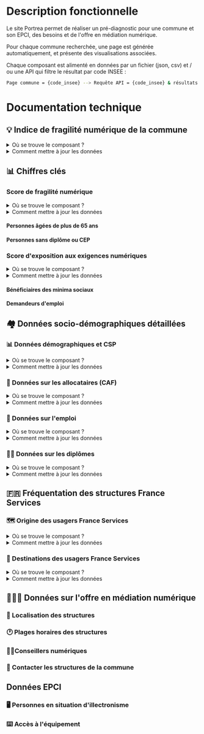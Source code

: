 # Description fonctionnelle 

Le site Portrea permet de réaliser un pré-diagnostic pour une commune et son EPCI, des besoins et de l'offre en médiation numérique.

Pour chaque commune recherchée, une page est générée automatiquement, et présente des visualisations associées.

Chaque composant est alimenté en données par un fichier (json, csv) et / ou une API qui filtre le résultat par code INSEE :

```bash
Page commune = {code_insee} --> Requête API = {code_insee} & résultats --> Visualisation
```

# Documentation technique 

## 💡 Indice de fragilité numérique de la commune

<details>
  <summary>Où se trouve le composant ?</summary>
  
  [Lien vers le code](/components/viz/Scores/Ifn.js)
  
</details>

<details>
  <summary>Comment mettre à jour les données</summary>
  
  ### Origine des données
  Il s'agit uniquement d'un lien vers une URL standardisée du site https://www.fragilite-numerique.fr, comprenant les variables à exposer sur la page pour un code commune donné.

  ### Le fichier à mettre à jour
  Les données sont mise à jour par la Mednum.

</details>

## 📊 Chiffres clés

### Score de fragilité numérique
<details>
  <summary>Où se trouve le composant ?</summary>
  
  [Lien vers le code](/components/viz/Scores/FragiliteScore.js)
  
</details>

<details>
  <summary>Comment mettre à jour les données</summary>
  
  ### Origine des données
  
  Diplômes : https://www.insee.fr/fr/statistiques/6543298
  Population : https://www.insee.fr/fr/statistiques/6543200

  ### Le(s) fichier(s) à mettre à jour

  [inseediplome.json](/data/iris/inseediplome.json)
  [inseepop.json](/data/iris/inseepop.json)

  ### API correspondante(s) dans le code
  
  [API comcode2pop](/pages/api/iris/comcode2pop.js)
  [API comcode2diplome](/pages/api/iris/comcode2diplome.js)

---

</details>


#### Personnes âgées de plus de 65 ans

#### Personnes sans diplôme ou CEP

### Score d'exposition aux exigences numériques

<details>
  <summary>Où se trouve le composant ?</summary>
  
  [Lien vers le code](/components/viz/Scores/ExpositionScore.js)
  
</details>

<details>
  <summary>Comment mettre à jour les données</summary>
  
  ### Origine des données
  
  Allocataires : https://www.insee.fr/fr/statistiques/6543298](https://www.insee.fr/fr/statistiques/6679585
  Emploi : https://www.insee.fr/fr/statistiques/6473526
  
  ### Le(s) fichier(s) à mettre à jour

  [inseecaf.json](/data/iris/inseecaf.json)
  [inseeemploi.json](/data/iris/inseeemploi.json)

  ### API correspondante(s) dans le code
  
  [API comcode2caf](/pages/api/iris/comcode2caf.js)
  [API comcode2emploi](/pages/api/iris/comcode2emploi.js)

---

</details>

#### Bénéficiaires des minima sociaux
#### Demandeurs d'emploi

## 🏘 Données socio-démographiques détaillées
### 📊 Données démographiques et CSP

<details>
  <summary>Où se trouve le composant ?</summary>
  
  [Lien vers le code](/components/viz/Iris/MapPop.js)
  
</details>

<details>
  <summary>Comment mettre à jour les données</summary>
  
  ### Origine des données
  
  Population : https://www.insee.fr/fr/statistiques/6543200
  
  ### Le(s) fichier(s) à mettre à jour

  [inseepop.json](/data/iris/inseepop.json)

  ### API correspondante(s) dans le code
  
  [API comcode2pop](/pages/api/iris/comcode2pop.js)

---

</details>

### 📄 Données sur les allocataires (CAF)

<details>
  <summary>Où se trouve le composant ?</summary>
  
  [Lien vers le code](/components/viz/Iris/MapCaf.js)
  
</details>

<details>
  <summary>Comment mettre à jour les données</summary>
  
  ### Origine des données
  
  Allocataires : https://www.insee.fr/fr/statistiques/6543298](https://www.insee.fr/fr/statistiques/6679585
  
  ### Le(s) fichier(s) à mettre à jour

  [inseecaf.json](/data/iris/inseecaf.json)

  ### API correspondante(s) dans le code
  
  [API comcode2caf](/pages/api/iris/comcode2caf.js)

---

</details>

### 💼 Données sur l'emploi

<details>
  <summary>Où se trouve le composant ?</summary>
  
  [Lien vers le code](/components/viz/Iris/MapEmploi.js)
  
</details>

<details>
  <summary>Comment mettre à jour les données</summary>
  
  ### Origine des données
  
  Emploi : https://www.insee.fr/fr/statistiques/6473526
  
  ### Le(s) fichier(s) à mettre à jour

  [inseeemploi.json](/data/iris/inseeemploi.json)

  ### API correspondante(s) dans le code
  
  [API comcode2emploi](/pages/api/iris/comcode2emploi.js)

---

</details>

### 👩‍🎓 Données sur les diplômes

<details>
  <summary>Où se trouve le composant ?</summary>
  
  [Lien vers le code](/components/viz/Iris/MapDiplome.js)
  
</details>

<details>
  <summary>Comment mettre à jour les données</summary>
  
  ### Origine des données
  
  Diplômes : https://www.insee.fr/fr/statistiques/6543298
  
  ### Le(s) fichier(s) à mettre à jour

  [inseediplome.json](/data/iris/inseediplome.json)

  ### API correspondante(s) dans le code
  
  [API comcode2diplome](/pages/api/iris/comcode2diplome.js)

---

</details>

## 🇫🇷 Fréquentation des structures France Services

### 🗺 Origine des usagers France Services

<details>
  <summary>Où se trouve le composant ?</summary>
  
  [Lien vers le code](/components/viz/FranceService/MapVizualisation.js)
  
</details>

<details>
  <summary>Comment mettre à jour les données</summary>
  
  ### Origine des données
  
[France Services](https://extranet.france-services.gouv.fr/)  

Une demande d'accès à l'outil de téléchargement a été réalisée, mais pour un prochaine mise à jour : créer un compte si nécessaire et renouveler la demande d'accès.

Pour télécharger les données, cela a été fait mois par mois, département par département, **sur la période 1er juillet 2021 au 30 juin 2022.**

  ### Le(s) fichier(s) à mettre à jour

Pour faciliter le traitement, l'ensemble des données a été séparé en 3 fichiers.

- [fs1.json](/data/france-services/fs1.json)
- [fs2.json](/data/france-services/fs2.json)
- [fs3.json](/data/france-services/fs3.json)


  ### API correspondante(s) dans le code

Une API permet de lire les 3 fichiers.

  [API franceservices](/pages/api/franceservices.js)

</details>
  
### 📍 Destinations des usagers France Services

<details>
  <summary>Où se trouve le composant ?</summary>
  
  [Lien vers le code](/components/viz/FranceService/DestinationFs.js)
  
</details>

<details>
  <summary>Comment mettre à jour les données</summary>
  
  ### Origine des données
  
[France Services](https://extranet.france-services.gouv.fr/)  

Une demande d'accès à l'outil de téléchargement a été réalisée, mais pour un prochaine mise à jour : créer un compte si nécessaire et renouveler la demande d'accès.

Pour télécharger les données, cela a été fait mois par mois, département par département, **sur la période 1er juillet 2021 au 30 juin 2022.**

  ### Le(s) fichier(s) à mettre à jour

Pour faciliter le traitement, l'ensemble des données a été séparé en 3 fichiers.

- [fs1.json](/data/france-services/fs1.json)
- [fs2.json](/data/france-services/fs2.json)
- [fs3.json](/data/france-services/fs3.json)


  ### API correspondante(s) dans le code

Une API permet de lire les 3 fichiers.

  [API destinationusersfranceservices](/pages/api/destinationusersfranceservices.js)

</details>

## 👩🏽‍💻 Données sur l'offre en médiation numérique
### 📍 Localisation des structures
### 🕐 Plages horaires des structures
### 👨‍💼Conseillers numériques
### 📧 Contacter les structures de la commune

## Données EPCI
### 🖥 Personnes en situation d'illectronisme
### ⌨️ Accès à l'équipement

